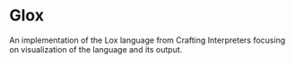 # Glox

An implementation of the Lox language from Crafting Interpreters focusing on visualization of the language and its output.
